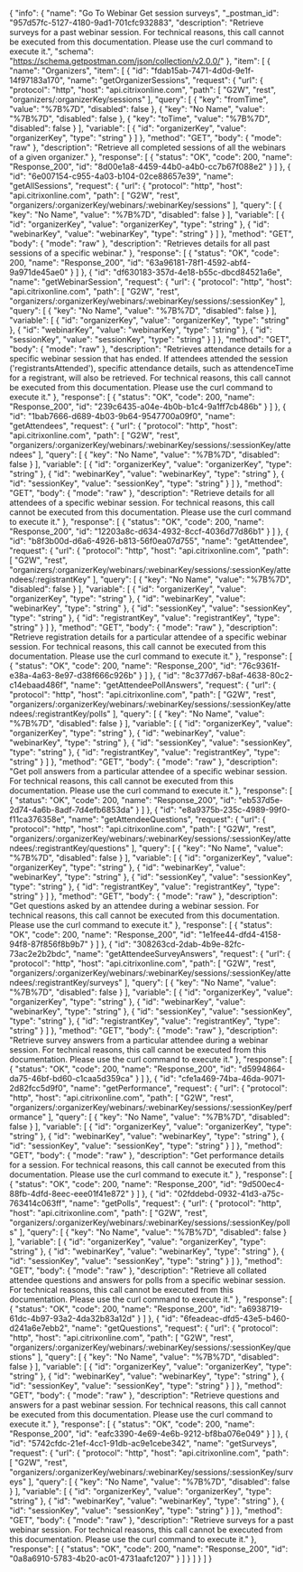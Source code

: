 {
  "info": {
    "name": "Go To Webinar Get session surveys",
    "_postman_id": "957d57fc-5127-4180-9ad1-701cfc932883",
    "description": "Retrieve surveys for a past webinar session. For technical reasons, this call cannot be executed from this documentation. Please use the curl command to execute it.",
    "schema": "https://schema.getpostman.com/json/collection/v2.0.0/"
  },
  "item": [
    {
      "name": "Organizers",
      "item": [
        {
          "id": "fdab15ab-7471-4d0d-9e1f-14f97183a170",
          "name": "getOrganizerSessions",
          "request": {
            "url": {
              "protocol": "http",
              "host": "api.citrixonline.com",
              "path": [
                "G2W",
                "rest",
                "organizers/:organizerKey/sessions"
              ],
              "query": [
                {
                  "key": "fromTime",
                  "value": "%7B%7D",
                  "disabled": false
                },
                {
                  "key": "No Name",
                  "value": "%7B%7D",
                  "disabled": false
                },
                {
                  "key": "toTime",
                  "value": "%7B%7D",
                  "disabled": false
                }
              ],
              "variable": [
                {
                  "id": "organizerKey",
                  "value": "organizerKey",
                  "type": "string"
                }
              ]
            },
            "method": "GET",
            "body": {
              "mode": "raw"
            },
            "description": "Retrieve all completed sessions of all the webinars of a given organizer."
          },
          "response": [
            {
              "status": "OK",
              "code": 200,
              "name": "Response_200",
              "id": "8d00e1a8-4459-44b0-a4b0-cc7b67f088e2"
            }
          ]
        },
        {
          "id": "6e007154-c955-4a03-b104-02ce88657e39",
          "name": "getAllSessions",
          "request": {
            "url": {
              "protocol": "http",
              "host": "api.citrixonline.com",
              "path": [
                "G2W",
                "rest",
                "organizers/:organizerKey/webinars/:webinarKey/sessions"
              ],
              "query": [
                {
                  "key": "No Name",
                  "value": "%7B%7D",
                  "disabled": false
                }
              ],
              "variable": [
                {
                  "id": "organizerKey",
                  "value": "organizerKey",
                  "type": "string"
                },
                {
                  "id": "webinarKey",
                  "value": "webinarKey",
                  "type": "string"
                }
              ]
            },
            "method": "GET",
            "body": {
              "mode": "raw"
            },
            "description": "Retrieves details for all past sessions of a specific webinar."
          },
          "response": [
            {
              "status": "OK",
              "code": 200,
              "name": "Response_200",
              "id": "63a96181-78f1-4592-abf4-9a971de45ae0"
            }
          ]
        },
        {
          "id": "df630183-357d-4e18-b55c-dbcd84521a6e",
          "name": "getWebinarSession",
          "request": {
            "url": {
              "protocol": "http",
              "host": "api.citrixonline.com",
              "path": [
                "G2W",
                "rest",
                "organizers/:organizerKey/webinars/:webinarKey/sessions/:sessionKey"
              ],
              "query": [
                {
                  "key": "No Name",
                  "value": "%7B%7D",
                  "disabled": false
                }
              ],
              "variable": [
                {
                  "id": "organizerKey",
                  "value": "organizerKey",
                  "type": "string"
                },
                {
                  "id": "webinarKey",
                  "value": "webinarKey",
                  "type": "string"
                },
                {
                  "id": "sessionKey",
                  "value": "sessionKey",
                  "type": "string"
                }
              ]
            },
            "method": "GET",
            "body": {
              "mode": "raw"
            },
            "description": "Retrieves attendance details for a specific webinar session that has ended. If attendees attended the session ('registrantsAttended'), specific attendance details, such as attendenceTime for a registrant, will also be retrieved. For technical reasons, this call cannot be executed from this documentation. Please use the curl command to execute it."
          },
          "response": [
            {
              "status": "OK",
              "code": 200,
              "name": "Response_200",
              "id": "239c6435-a04e-4b0b-b1c4-9a1ff7cb486b"
            }
          ]
        },
        {
          "id": "1bab7666-d689-4b03-9b64-9547700a09f0",
          "name": "getAttendees",
          "request": {
            "url": {
              "protocol": "http",
              "host": "api.citrixonline.com",
              "path": [
                "G2W",
                "rest",
                "organizers/:organizerKey/webinars/:webinarKey/sessions/:sessionKey/attendees"
              ],
              "query": [
                {
                  "key": "No Name",
                  "value": "%7B%7D",
                  "disabled": false
                }
              ],
              "variable": [
                {
                  "id": "organizerKey",
                  "value": "organizerKey",
                  "type": "string"
                },
                {
                  "id": "webinarKey",
                  "value": "webinarKey",
                  "type": "string"
                },
                {
                  "id": "sessionKey",
                  "value": "sessionKey",
                  "type": "string"
                }
              ]
            },
            "method": "GET",
            "body": {
              "mode": "raw"
            },
            "description": "Retrieve details for all attendees of a specific webinar session. For technical reasons, this call cannot be executed from this documentation. Please use the curl command to execute it."
          },
          "response": [
            {
              "status": "OK",
              "code": 200,
              "name": "Response_200",
              "id": "12203a8c-d634-4932-8ccf-4036d77d86b1"
            }
          ]
        },
        {
          "id": "b8f3b00d-d6a6-4926-b813-56f0ea07d755",
          "name": "getAttendee",
          "request": {
            "url": {
              "protocol": "http",
              "host": "api.citrixonline.com",
              "path": [
                "G2W",
                "rest",
                "organizers/:organizerKey/webinars/:webinarKey/sessions/:sessionKey/attendees/:registrantKey"
              ],
              "query": [
                {
                  "key": "No Name",
                  "value": "%7B%7D",
                  "disabled": false
                }
              ],
              "variable": [
                {
                  "id": "organizerKey",
                  "value": "organizerKey",
                  "type": "string"
                },
                {
                  "id": "webinarKey",
                  "value": "webinarKey",
                  "type": "string"
                },
                {
                  "id": "sessionKey",
                  "value": "sessionKey",
                  "type": "string"
                },
                {
                  "id": "registrantKey",
                  "value": "registrantKey",
                  "type": "string"
                }
              ]
            },
            "method": "GET",
            "body": {
              "mode": "raw"
            },
            "description": "Retrieve registration details for a particular attendee of a specific webinar session. For technical reasons, this call cannot be executed from this documentation. Please use the curl command to execute it."
          },
          "response": [
            {
              "status": "OK",
              "code": 200,
              "name": "Response_200",
              "id": "76c9361f-e38a-4a63-8e97-d38f666c926b"
            }
          ]
        },
        {
          "id": "8c377d67-b8af-4638-80c2-c14ebaad486f",
          "name": "getAttendeePollAnswers",
          "request": {
            "url": {
              "protocol": "http",
              "host": "api.citrixonline.com",
              "path": [
                "G2W",
                "rest",
                "organizers/:organizerKey/webinars/:webinarKey/sessions/:sessionKey/attendees/:registrantKey/polls"
              ],
              "query": [
                {
                  "key": "No Name",
                  "value": "%7B%7D",
                  "disabled": false
                }
              ],
              "variable": [
                {
                  "id": "organizerKey",
                  "value": "organizerKey",
                  "type": "string"
                },
                {
                  "id": "webinarKey",
                  "value": "webinarKey",
                  "type": "string"
                },
                {
                  "id": "sessionKey",
                  "value": "sessionKey",
                  "type": "string"
                },
                {
                  "id": "registrantKey",
                  "value": "registrantKey",
                  "type": "string"
                }
              ]
            },
            "method": "GET",
            "body": {
              "mode": "raw"
            },
            "description": "Get poll answers from a particular attendee of a specific webinar session. For technical reasons, this call cannot be executed from this documentation. Please use the curl command to execute it."
          },
          "response": [
            {
              "status": "OK",
              "code": 200,
              "name": "Response_200",
              "id": "eb537d5e-2d74-4a6b-8adf-7d4efb6853da"
            }
          ]
        },
        {
          "id": "e8a9375b-235c-4989-99f0-f11ca376358e",
          "name": "getAttendeeQuestions",
          "request": {
            "url": {
              "protocol": "http",
              "host": "api.citrixonline.com",
              "path": [
                "G2W",
                "rest",
                "organizers/:organizerKey/webinars/:webinarKey/sessions/:sessionKey/attendees/:registrantKey/questions"
              ],
              "query": [
                {
                  "key": "No Name",
                  "value": "%7B%7D",
                  "disabled": false
                }
              ],
              "variable": [
                {
                  "id": "organizerKey",
                  "value": "organizerKey",
                  "type": "string"
                },
                {
                  "id": "webinarKey",
                  "value": "webinarKey",
                  "type": "string"
                },
                {
                  "id": "sessionKey",
                  "value": "sessionKey",
                  "type": "string"
                },
                {
                  "id": "registrantKey",
                  "value": "registrantKey",
                  "type": "string"
                }
              ]
            },
            "method": "GET",
            "body": {
              "mode": "raw"
            },
            "description": "Get questions asked by an attendee during a webinar session. For technical reasons, this call cannot be executed from this documentation. Please use the curl command to execute it."
          },
          "response": [
            {
              "status": "OK",
              "code": 200,
              "name": "Response_200",
              "id": "1e1fee44-dfd4-4158-94f8-87f856f8b9b7"
            }
          ]
        },
        {
          "id": "308263cd-2dab-4b9e-82fc-73ac2e2b2bdc",
          "name": "getAttendeeSurveyAnswers",
          "request": {
            "url": {
              "protocol": "http",
              "host": "api.citrixonline.com",
              "path": [
                "G2W",
                "rest",
                "organizers/:organizerKey/webinars/:webinarKey/sessions/:sessionKey/attendees/:registrantKey/surveys"
              ],
              "query": [
                {
                  "key": "No Name",
                  "value": "%7B%7D",
                  "disabled": false
                }
              ],
              "variable": [
                {
                  "id": "organizerKey",
                  "value": "organizerKey",
                  "type": "string"
                },
                {
                  "id": "webinarKey",
                  "value": "webinarKey",
                  "type": "string"
                },
                {
                  "id": "sessionKey",
                  "value": "sessionKey",
                  "type": "string"
                },
                {
                  "id": "registrantKey",
                  "value": "registrantKey",
                  "type": "string"
                }
              ]
            },
            "method": "GET",
            "body": {
              "mode": "raw"
            },
            "description": "Retrieve survey answers from a particular attendee during a webinar session. For technical reasons, this call cannot be executed from this documentation. Please use the curl command to execute it."
          },
          "response": [
            {
              "status": "OK",
              "code": 200,
              "name": "Response_200",
              "id": "d5994864-da75-46bf-bd60-c1caa5d359ca"
            }
          ]
        },
        {
          "id": "cfe1a469-74ba-46da-9071-2d82fcc5d9f0",
          "name": "getPerformance",
          "request": {
            "url": {
              "protocol": "http",
              "host": "api.citrixonline.com",
              "path": [
                "G2W",
                "rest",
                "organizers/:organizerKey/webinars/:webinarKey/sessions/:sessionKey/performance"
              ],
              "query": [
                {
                  "key": "No Name",
                  "value": "%7B%7D",
                  "disabled": false
                }
              ],
              "variable": [
                {
                  "id": "organizerKey",
                  "value": "organizerKey",
                  "type": "string"
                },
                {
                  "id": "webinarKey",
                  "value": "webinarKey",
                  "type": "string"
                },
                {
                  "id": "sessionKey",
                  "value": "sessionKey",
                  "type": "string"
                }
              ]
            },
            "method": "GET",
            "body": {
              "mode": "raw"
            },
            "description": "Get performance details for a session. For technical reasons, this call cannot be executed from this documentation. Please use the curl command to execute it."
          },
          "response": [
            {
              "status": "OK",
              "code": 200,
              "name": "Response_200",
              "id": "9d500ec4-88fb-4dfd-8eec-eee01f41e872"
            }
          ]
        },
        {
          "id": "02fddebd-0932-41d3-a75c-763414c063ff",
          "name": "getPolls",
          "request": {
            "url": {
              "protocol": "http",
              "host": "api.citrixonline.com",
              "path": [
                "G2W",
                "rest",
                "organizers/:organizerKey/webinars/:webinarKey/sessions/:sessionKey/polls"
              ],
              "query": [
                {
                  "key": "No Name",
                  "value": "%7B%7D",
                  "disabled": false
                }
              ],
              "variable": [
                {
                  "id": "organizerKey",
                  "value": "organizerKey",
                  "type": "string"
                },
                {
                  "id": "webinarKey",
                  "value": "webinarKey",
                  "type": "string"
                },
                {
                  "id": "sessionKey",
                  "value": "sessionKey",
                  "type": "string"
                }
              ]
            },
            "method": "GET",
            "body": {
              "mode": "raw"
            },
            "description": "Retrieve all collated attendee questions and answers for polls from a specific webinar session. For technical reasons, this call cannot be executed from this documentation. Please use the curl command to execute it."
          },
          "response": [
            {
              "status": "OK",
              "code": 200,
              "name": "Response_200",
              "id": "a6938719-61dc-4b97-93a2-4da32b83a12d"
            }
          ]
        },
        {
          "id": "6feadeac-dfd5-43e5-b460-d241a6e7ebb2",
          "name": "getQuestions",
          "request": {
            "url": {
              "protocol": "http",
              "host": "api.citrixonline.com",
              "path": [
                "G2W",
                "rest",
                "organizers/:organizerKey/webinars/:webinarKey/sessions/:sessionKey/questions"
              ],
              "query": [
                {
                  "key": "No Name",
                  "value": "%7B%7D",
                  "disabled": false
                }
              ],
              "variable": [
                {
                  "id": "organizerKey",
                  "value": "organizerKey",
                  "type": "string"
                },
                {
                  "id": "webinarKey",
                  "value": "webinarKey",
                  "type": "string"
                },
                {
                  "id": "sessionKey",
                  "value": "sessionKey",
                  "type": "string"
                }
              ]
            },
            "method": "GET",
            "body": {
              "mode": "raw"
            },
            "description": "Retrieve questions and answers for a past webinar session. For technical reasons, this call cannot be executed from this documentation. Please use the curl command to execute it."
          },
          "response": [
            {
              "status": "OK",
              "code": 200,
              "name": "Response_200",
              "id": "eafc3390-4e69-4e6b-9212-bf8ba076e049"
            }
          ]
        },
        {
          "id": "5742cfdc-21ef-4cc1-91db-ac9e1cebe342",
          "name": "getSurveys",
          "request": {
            "url": {
              "protocol": "http",
              "host": "api.citrixonline.com",
              "path": [
                "G2W",
                "rest",
                "organizers/:organizerKey/webinars/:webinarKey/sessions/:sessionKey/surveys"
              ],
              "query": [
                {
                  "key": "No Name",
                  "value": "%7B%7D",
                  "disabled": false
                }
              ],
              "variable": [
                {
                  "id": "organizerKey",
                  "value": "organizerKey",
                  "type": "string"
                },
                {
                  "id": "webinarKey",
                  "value": "webinarKey",
                  "type": "string"
                },
                {
                  "id": "sessionKey",
                  "value": "sessionKey",
                  "type": "string"
                }
              ]
            },
            "method": "GET",
            "body": {
              "mode": "raw"
            },
            "description": "Retrieve surveys for a past webinar session. For technical reasons, this call cannot be executed from this documentation. Please use the curl command to execute it."
          },
          "response": [
            {
              "status": "OK",
              "code": 200,
              "name": "Response_200",
              "id": "0a8a6910-5783-4b20-ac01-4731aafc1207"
            }
          ]
        }
      ]
    }
  ]
}
